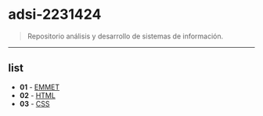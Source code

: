# adsi-2231424
> Repositorio análisis y desarrollo de sistemas de información.
---
## list

- **01** - [EMMET](01-emmet/)
- **02** - [HTML](02-html/)
- **03** - [CSS](03-css/) 